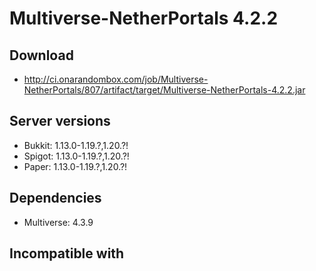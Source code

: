 # Multiverse-NetherPortals 4.2.2

## Download
- http://ci.onarandombox.com/job/Multiverse-NetherPortals/807/artifact/target/Multiverse-NetherPortals-4.2.2.jar

## Server versions
- Bukkit: 1.13.0-1.19.?,1.20.?!
- Spigot: 1.13.0-1.19.?,1.20.?!
- Paper: 1.13.0-1.19.?,1.20.?!

## Dependencies
- Multiverse: 4.3.9

## Incompatible with